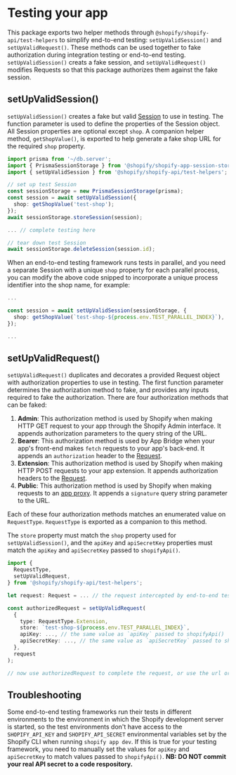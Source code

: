 # Testing your app

This package exports two helper methods through `@shopify/shopify-api/test-helpers` to simplify end-to-end testing: `setUpValidSession()` and `setUpValidRequest()`. These methods can be used together to fake authorization during integration testing or end-to-end testing. `setUpValidSession()` creats a fake session, and `setUpValidRequest()` modifies Requests so that this package authorizes them against the fake session.

## setUpValidSession()

`setUpValidSession()` creates a fake but valid [Session](./session-storage.md#what-data-is-in-a-session-object) to use in testing. The function parameter is used to define the properties of the Session object. All Session properties are optional except `shop`. A companion helper method, `getShopValue()`, is exported to help generate a fake shop URL for the required `shop` property.

```ts
import prisma from '~/db.server';
import { PrismaSessionStorage } from '@shopify/shopify-app-session-storage-prisma';
import { setUpValidSession } from '@shopify/shopify-api/test-helpers';

// set up test Session
const sessionStorage = new PrismaSessionStorage(prisma);
const session = await setUpValidSession({
  shop: getShopValue('test-shop');
});
await sessionStorage.storeSession(session);

... // complete testing here

// tear down test Session
await sessionStorage.deleteSession(session.id);
```

When an end-to-end testing framework runs tests in parallel, and you need a separate Session with a unique `shop` property for each parallel process, you can modify the above code snipped to incorporate a unique process identifier into the shop name, for example:

```ts
...

const session = await setUpValidSession(sessionStorage, {
  shop: getShopValue(`test-shop-${process.env.TEST_PARALLEL_INDEX}`),
});

...
```

## setUpValidRequest()

`setUpValidRequest()` duplicates and decorates a provided Request object with authorization properties to use in testing. The first function parameter determines the authorization method to fake, and provides any inputs required to fake the authorization. There are four authorization methods that can be faked:
1. **Admin**: This authorization method is used by Shopify when making HTTP GET request to your app through the Shopify Admin interface. It appends authorization parameters to the query string of the URL.
1. **Bearer**: This authorization method is used by App Bridge when your app's front-end makes `fetch` requests to your app's back-end. It appends an `authorization` header to the [Request](https://developer.mozilla.org/en-US/docs/Web/API/Request).
1. **Extension**: This authorization method is used by Shopify when making HTTP POST requests to your app extension. It appends authorization headers to the [Request](https://developer.mozilla.org/en-US/docs/Web/API/Request).
1. **Public**: This authorization method is used by Shopify when making requests to an [app proxy](https://shopify.dev/docs/apps/build/online-store/display-dynamic-data#handling-proxy-requests). It appends a `signature` query string parameter to the URL.

Each of these four authorization methods matches an enumerated value on `RequestType`. `RequestType` is exported as a companion to this method.

The `store` property must match the `shop` property used for `setUpValidSession()`, and the `apiKey` and `apiSecretKey` properties must match the `apiKey` and `apiSecretKey` passed to `shopifyApi()`.

```ts
import {
  RequestType,
  setUpValidRequest,
} from '@shopify/shopify-api/test-helpers';

let request: Request = ... // the request intercepted by end-to-end testing framework

const authorizedRequest = setUpValidRequest(
  {
    type: RequestType.Extension,
    store: `test-shop-${process.env.TEST_PARALLEL_INDEX}`,
    apiKey: ..., // the same value as `apiKey` passed to shopifyApi()
    apiSecretKey: ..., // the same value as `apiSecretKey` passed to shopifyApi()
  },
  request
);

// now use authorizedRequest to complete the request, or use the url or headers of authorizedRequest to modify the original request.
```

## Troubleshooting
Some end-to-end testing frameworks run their tests in different environments to the environment in which the Shopify development server is started, so the test environments don't have access to the `SHOPIFY_API_KEY` and `SHOPIFY_API_SECRET` environmental variables set by the Shopify CLI when running `shopify app dev`. If this is true for your testing framework, you need to manually set the values for `apiKey` and `apiSecretKey` to match values passed to `shopifyApi()`. **NB: DO NOT commit your real API secret to a code respository.**